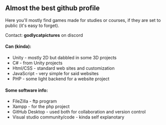 ## Almost the best github profile

Here you'll mostly find games made for studies or courses, if they are set to public (it's easy to forget).

Contact: **godlycatpictures** on discord

#### Can (kinda):
- Unity - mostly 2D but dabbled in some 3D projects
- C# - from Unity projects
- Html/CSS - standard web sites and customization
- JavaScript - very simple for said websites
- PHP - some light backend for a website project

#### Some software info:
- FileZilla - ftp program
- Xampp - for the php project
- GitHub Desktop - used both for collaboration and version control
- Visual studio community/code - kinda self explanotary
<!--
**Godlycatpictures/Godlycatpictures** is a ✨ _special_ ✨ repository because its `README.md` (this file) appears on your GitHub profile.

Here are some ideas to get you started:

- 🔭 I’m currently working on ...
- 🌱 I’m currently learning ...
- 👯 I’m looking to collaborate on ...
- 🤔 I’m looking for help with ...
- 💬 Ask me about ...
- 📫 How to reach me: ...
- 😄 Pronouns: ...
- ⚡ Fun fact: ...
-->
